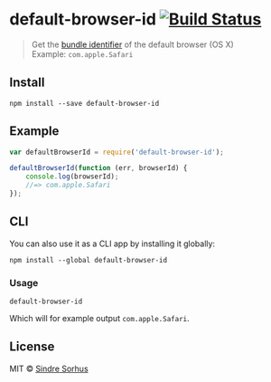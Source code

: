 # default-browser-id [![Build Status](https://travis-ci.org/sindresorhus/default-browser-id.png?branch=master)](http://travis-ci.org/sindresorhus/default-browser-id)

> Get the [bundle identifier](https://developer.apple.com/library/Mac/documentation/General/Reference/InfoPlistKeyReference/Articles/CoreFoundationKeys.html#//apple_ref/doc/plist/info/CFBundleIdentifier) of the default browser (OS X)  
> Example: `com.apple.Safari`


## Install

```
npm install --save default-browser-id
```


## Example

```js
var defaultBrowserId = require('default-browser-id');

defaultBrowserId(function (err, browserId) {
	console.log(browserId);
	//=> com.apple.Safari
});
```


## CLI

You can also use it as a CLI app by installing it globally:

```
npm install --global default-browser-id
```

### Usage

```
default-browser-id
```

Which will for example output `com.apple.Safari`.


## License

MIT © [Sindre Sorhus](http://sindresorhus.com)
